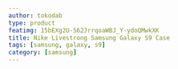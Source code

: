 ```yaml
---
author: tokodab
type: product
featimg: 15bEXg2U-S62JrrqoaWBJ_Y-ydoQMwkXK
title: Nike Livestrong Samsung Galaxy S9 Case
tags: [samsung, galaxy, s9]
category: [samsung]
---
```

